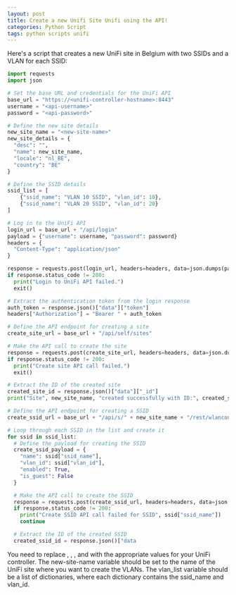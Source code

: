 ```yaml
---
layout: post
title: Create a new Unifi Site Unifi using the API!
categories: Python Script
tags: python scripts unifi
---
```


Here's a script that creates a new UniFi site in Belgium with two SSIDs and a VLAN for each SSID:

```python
import requests
import json

# Set the base URL and credentials for the UniFi API
base_url = "https://<unifi-controller-hostname>:8443"
username = "<api-username>"
password = "<api-password>"

# Define the new site details
new_site_name = "<new-site-name>"
new_site_details = {
  "desc": "",
  "name": new_site_name,
  "locale": "nl_BE",
  "country": "BE"
}

# Define the SSID details
ssid_list = [
    {"ssid_name": "VLAN 10 SSID", "vlan_id": 10},
    {"ssid_name": "VLAN 20 SSID", "vlan_id": 20}
]

# Log in to the UniFi API
login_url = base_url + "/api/login"
payload = {"username": username, "password": password}
headers = {
  "Content-Type": "application/json"
}

response = requests.post(login_url, headers=headers, data=json.dumps(payload))
if response.status_code != 200:
  print("Login to UniFi API failed.")
  exit()

# Extract the authentication token from the login response
auth_token = response.json()["data"]["token"]
headers["Authorization"] = "Bearer " + auth_token

# Define the API endpoint for creating a site
create_site_url = base_url + "/api/self/sites"

# Make the API call to create the site
response = requests.post(create_site_url, headers=headers, data=json.dumps(new_site_details))
if response.status_code != 200:
  print("Create site API call failed.")
  exit()

# Extract the ID of the created site
created_site_id = response.json()["data"]["_id"]
print("Site", new_site_name, "created successfully with ID:", created_site_id)

# Define the API endpoint for creating a SSID
create_ssid_url = base_url + "/api/s/" + new_site_name + "/rest/wlanconf"

# Loop through each SSID in the list and create it
for ssid in ssid_list:
  # Define the payload for creating the SSID
  create_ssid_payload = {
    "name": ssid["ssid_name"],
    "vlan_id": ssid["vlan_id"],
    "enabled": True,
    "is_guest": False
  }

  # Make the API call to create the SSID
  response = requests.post(create_ssid_url, headers=headers, data=json.dumps(create_ssid_payload))
  if response.status_code != 200:
    print("Create SSID API call failed for SSID", ssid["ssid_name"])
    continue

  # Extract the ID of the created SSID
  created_ssid_id = response.json()["data

```

You need to replace <unifi-controller-hostname>, <api-username>, <api-password>, and <new-site-name> with the appropriate values for your UniFi controller. 
The new-site-name variable should be set to the name of the UniFi site where you want to create the VLANs. The vlan_list variable should be a list of dictionaries, where each dictionary contains the ssid_name and vlan_id.